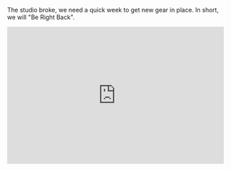 The studio broke, we need a quick week to get new gear in place.  In short, we will "Be Right Back".

<iframe src="https://cast.rocks/player/27557/Supernatural-Be-Right-Back.mp3?episodeTitle=Episode%2098%20-%20Be%20Right%20Back&podcastTitle=Couple%20of%20Idjits&episodeDate=February%204th%2C%202021&imageURL=https%3A%2F%2Fcast.rocks%2Fhosting%2F27557%2Ffeeds%2FCAURZ.jpg" style="border: none; min-height: 265px; max-height: 320px; max-width: 558px; min-width: 270px; width: 100%; height: 100%;" scrollbars="no"></iframe>

